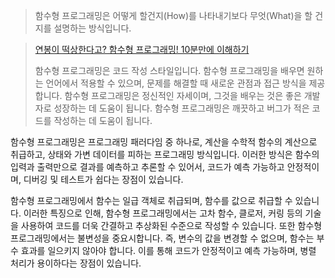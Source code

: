 
> 함수형 프로그래밍은 어떻게 할건지(How)를 나타내기보다 무엇(What)을 할 건지를 설명하는 방식입니다.

> [연봉이 떡상한다고? 함수형 프로그래밍! 10분만에 이해하기](https://www.youtube.com/watch?v=7aEQLvvnQIY)
> 
> 함수형 프로그래밍은 코드 작성 스타일입니다. 함수형 프로그래밍을 배우면 원하는 언어에서 적용할 수 있으며, 문제를 해결할 때 새로운 관점과 접근 방식을 제공합니다. 함수형 프로그래밍은 정신적인 자세이며, 그것을 배우는 것은 좋은 개발자로 성장하는 데 도움이 됩니다. 함수형 프로그래밍은 깨끗하고 버그가 적은 코드를 작성하는 데 도움이 됩니다.

함수형 프로그래밍은 프로그래밍 패러다임 중 하나로, 계산을 수학적 함수의 계산으로 취급하고, 상태와 가변 데이터를 피하는 프로그래밍 방식입니다. 이러한 방식은 함수의 입력과 출력만으로 결과를 예측하고 추론할 수 있어서, 코드가 예측 가능하고 안정적이며, 디버깅 및 테스트가 쉽다는 장점이 있습니다.

함수형 프로그래밍에서 함수는 일급 객체로 취급되며, 함수를 값으로 취급할 수 있습니다. 이러한 특징으로 인해, 함수형 프로그래밍에서는 고차 함수, 클로저, 커링 등의 기술을 사용하여 코드를 더욱 간결하고 추상화된 수준으로 작성할 수 있습니다. 또한 함수형 프로그래밍에서는 불변성을 중요시합니다. 즉, 변수의 값을 변경할 수 없으며, 함수는 부수 효과를 일으키지 않아야 합니다. 이를 통해 코드가 안정적이고 예측 가능하며, 병렬 처리가 용이하다는 장점이 있습니다.